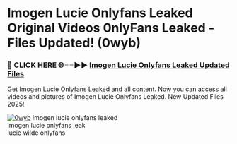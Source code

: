 # Imogen Lucie Onlyfans Leaked Original Videos 0nlyFans Leaked - Files Updated! (0wyb)

<h3>🔴 CLICK HERE 🌐==►► <a href="https://tinyurl.com/2jnfzry5" rel="nofollow">Imogen Lucie Onlyfans Leaked Updated Files</a></h3>

Get Imogen Lucie Onlyfans Leaked and all content. Now you can access all videos and pictures of Imogen Lucie Onlyfans Leaked. New Updated Files 2025!

[![0wyb](https://i.imgur.com/GyGTBgg.gif)](https://tinyurl.com/2jnfzry5)
imogen lucie onlyfans leaked<br>
imogen lucie onlyfans leak<br>
lucie wilde onlyfans